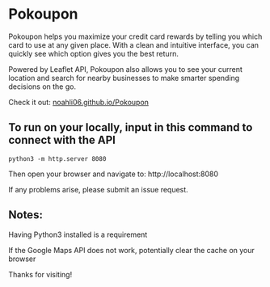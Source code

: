 # Pokoupon
Pokoupon helps you maximize your credit card rewards by telling you which card to use at any given place. With a clean and intuitive interface, you can quickly see which option gives you the best return.

Powered by Leaflet API, Pokoupon also allows you to see your current location and search for nearby businesses to make smarter spending decisions on the go. 

Check it out: [noahli06.github.io/Pokoupon](https://noahli06.github.io/Pokoupon/)

## To run on your locally, input in this command to connect with the API
```
python3 -m http.server 8080
```
Then open your browser and navigate to:
http://localhost:8080


If any problems arise, please submit an issue request.

## Notes: 
Having Python3 installed is a requirement

If the Google Maps API does not work, potentially clear the cache on your browser

Thanks for visiting!


